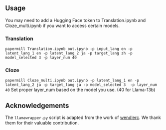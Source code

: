 ## Usage
You may need to add a Hugging Face token to Translation.ipynb and Cloze_multi.ipynb if you want to access certain models.
### Translation
```papermill Translation.ipynb out.ipynb -p input_lang en -p latent_lang_1 en -p latent_lang_2 ja -p target_lang zh -p model_selected 3 -p layer_num 40```
### Cloze
```papermill Cloze_multi.ipynb out.ipynb -p latent_lang_1 en -p latent_lang_2 ja -p target_lang ja -p model_selected 3  -p layer_num 40```
Set proper layer_num based on the model you use. (40 for Llama-13b)
## Acknowledgements
The `llamawrapper.py` script is adapted from the work of [wendlerc](https://github.com/epfl-dlab/llm-latent-language/tree/main). We thank them for their valuable contribution.

